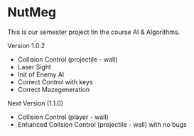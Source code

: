 # NutMeg
This is our semester project tin the course AI &amp; Algorithms.  

Version 1.0.2 

- Collision Control (projectile - wall)
- Laser Sight
- Init of Enemy AI
- Correct Control with keys
- Correct Mazegeneration


Next Version (1.1.0)

- Collision Control (player - wall)
- Enhanced Collsion Control (projectile - wall) with no bugs

